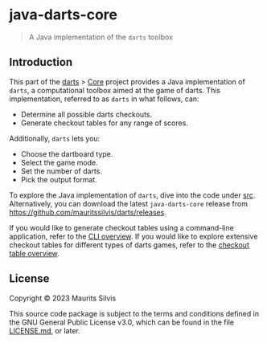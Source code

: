 # java-darts-core

> A Java implementation of the `darts` toolbox

## Introduction

This part of the [darts](https://github.com/mauritssilvis/darts) > [Core](https://github.com/mauritssilvis/darts/tree/main/core) project provides a Java implementation of `darts`, a computational toolbox aimed at the game of darts.
This implementation, referred to as `darts` in what follows, can:

- Determine all possible darts checkouts.
- Generate checkout tables for any range of scores.

Additionally, `darts` lets you:

- Choose the dartboard type.
- Select the game mode.
- Set the number of darts.
- Pick the output format.

To explore the Java implementation of `darts`, dive into the code under [src](src).
Alternatively, you can download the latest `java-darts-core` release from https://github.com/mauritssilvis/darts/releases.

If you would like to generate checkout tables using a command-line application, refer to the [CLI overview](https://github.com/mauritssilvis/darts/tree/main/cli).
If you would like to explore extensive checkout tables for different types of darts games, refer to the [checkout table overview](https://github.com/mauritssilvis/darts/tree/main/tables).

## License

Copyright © 2023 Maurits Silvis

This source code package is subject to the terms and conditions defined in the GNU General Public License v3.0, which can be found in the file [LICENSE.md](LICENSE.md), or later.
